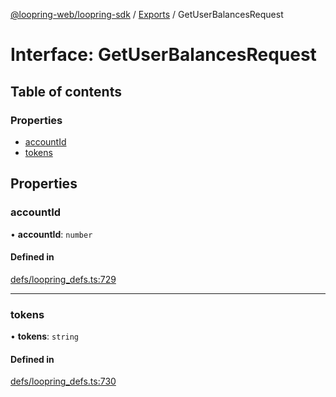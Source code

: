 [@loopring-web/loopring-sdk](../README.md) / [Exports](../modules.md) / GetUserBalancesRequest

# Interface: GetUserBalancesRequest

## Table of contents

### Properties

- [accountId](GetUserBalancesRequest.md#accountid)
- [tokens](GetUserBalancesRequest.md#tokens)

## Properties

### accountId

• **accountId**: `number`

#### Defined in

[defs/loopring_defs.ts:729](https://github.com/Loopring/loopring_sdk/blob/532648f/src/defs/loopring_defs.ts#L729)

___

### tokens

• **tokens**: `string`

#### Defined in

[defs/loopring_defs.ts:730](https://github.com/Loopring/loopring_sdk/blob/532648f/src/defs/loopring_defs.ts#L730)
